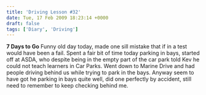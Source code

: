 ```yaml
---
title: 'Driving Lesson #32'
date: Tue, 17 Feb 2009 18:23:14 +0000
draft: false
tags: ['Diary', 'Driving']
---
```


**7 Days to Go** Funny old day today, made one sill mistake that if in a test would have been a fail. Spent a fair bit of time today parking in bays, started off at ASDA, who despite being in the empty part of the car park told Kev he could not teach learners in Car Parks. Went down to Marine Drive and had people driving behind us while trying to park in the bays. Anyway seem to have got he parking in bays quite well, did one perfectly by accident, still need to remember to keep checking behind me.